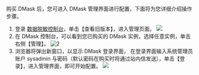 购买 DMask 后，您可进入 DMask 管理界面进行配置，下面将为您详细介绍操作步骤。
1. 登录 [数据脱敏控制台](https://console.cloud.tencent.com/dmask)，单击【查看旧版本】，进入管理页面。
![](https://main.qcloudimg.com/raw/8a8a35a3b0f8752bfa75b0117dc4bb6d.png)
2. 在 DMask 控制台，可以看到您已购买的 DMask 实例，选择任意实例，单击右侧【管理】。
 ![2](https://main.qcloudimg.com/raw/77b9d738a135a6bb8a3d17e3431b83e7.png)
3. 浏览器将弹出新窗口，以显示 DMask 登录界面， 在登录界面输入系统管理员账户 sysadmin 与密码（默认密码在购买时将通过站内信发送），单击【登录】，进入管理界面，即可开始配置。
 ![](https://main.qcloudimg.com/raw/eb69194d111663f9779c45a92e29e8cf.png)

